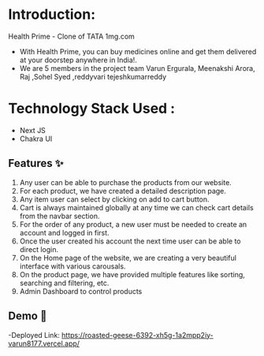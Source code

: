 # Introduction:
Health Prime - Clone of TATA 1mg.com
- With Health Prime, you can buy medicines online and get them delivered at your doorstep anywhere in India!. 
- We are 5 members in the project team Varun Ergurala, Meenakshi Arora, Raj ,Sohel Syed ,reddyvari tejeshkumarreddy

# Technology Stack Used :
- Next JS
- Chakra UI

## Features :sparkles:
1. Any user can be able to purchase the products from our website.
2. For each product, we have created a detailed description page.
3. Any item user can select by clicking on add to cart button.
4. Cart is always maintained globally at any time we can check cart details from the navbar section.
5. For the order of any product, a new user must be needed to create an account and logged in first.
6. Once the user created his account the next time user can be able to direct login.
7. On the Home page of the website, we are creating a very beautiful interface with various carousals.
8. On the product page, we have provided multiple features like sorting, searching and filtering, etc.
9. Admin Dashboard to control products

## Demo :movie_camera:
-Deployed Link: https://roasted-geese-6392-xh5g-1a2mpp2iy-varun8177.vercel.app/
